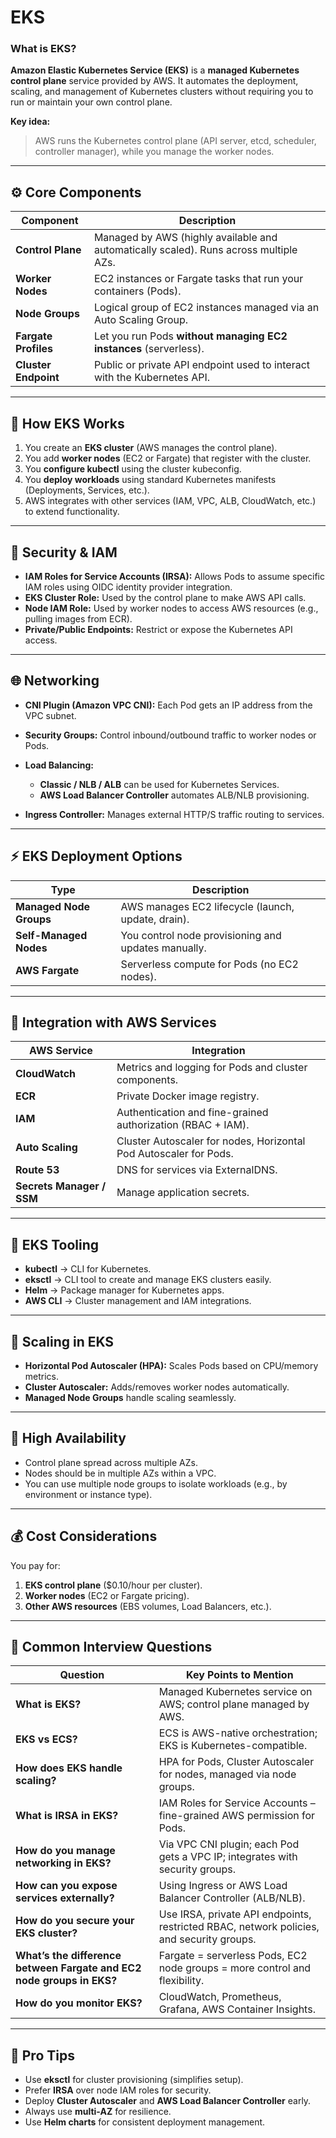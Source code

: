 # EKS

### What is EKS?

**Amazon Elastic Kubernetes Service (EKS)** is a **managed Kubernetes control plane** service provided by AWS.
It automates the deployment, scaling, and management of Kubernetes clusters without requiring you to run or maintain your own control plane.

**Key idea:**

> AWS runs the Kubernetes control plane (API server, etcd, scheduler, controller manager), while you manage the worker nodes.

---

## ⚙️ **Core Components**

| Component            | Description                                                                           |
| -------------------- | ------------------------------------------------------------------------------------- |
| **Control Plane**    | Managed by AWS (highly available and automatically scaled). Runs across multiple AZs. |
| **Worker Nodes**     | EC2 instances or Fargate tasks that run your containers (Pods).                       |
| **Node Groups**      | Logical group of EC2 instances managed via an Auto Scaling Group.                     |
| **Fargate Profiles** | Let you run Pods **without managing EC2 instances** (serverless).                     |
| **Cluster Endpoint** | Public or private API endpoint used to interact with the Kubernetes API.              |

---

## 🚀 **How EKS Works**

1. You create an **EKS cluster** (AWS manages the control plane).
2. You add **worker nodes** (EC2 or Fargate) that register with the cluster.
3. You **configure kubectl** using the cluster kubeconfig.
4. You **deploy workloads** using standard Kubernetes manifests (Deployments, Services, etc.).
5. AWS integrates with other services (IAM, VPC, ALB, CloudWatch, etc.) to extend functionality.

---

## 🔐 **Security & IAM**

* **IAM Roles for Service Accounts (IRSA):**
  Allows Pods to assume specific IAM roles using OIDC identity provider integration.
* **EKS Cluster Role:**
  Used by the control plane to make AWS API calls.
* **Node IAM Role:**
  Used by worker nodes to access AWS resources (e.g., pulling images from ECR).
* **Private/Public Endpoints:**
  Restrict or expose the Kubernetes API access.

---

## 🌐 **Networking**

* **CNI Plugin (Amazon VPC CNI):**
  Each Pod gets an IP address from the VPC subnet.
* **Security Groups:**
  Control inbound/outbound traffic to worker nodes or Pods.
* **Load Balancing:**

  * **Classic / NLB / ALB** can be used for Kubernetes Services.
  * **AWS Load Balancer Controller** automates ALB/NLB provisioning.
* **Ingress Controller:**
  Manages external HTTP/S traffic routing to services.

---

## ⚡ **EKS Deployment Options**

| Type                    | Description                                         |
| ----------------------- | --------------------------------------------------- |
| **Managed Node Groups** | AWS manages EC2 lifecycle (launch, update, drain).  |
| **Self-Managed Nodes**  | You control node provisioning and updates manually. |
| **AWS Fargate**         | Serverless compute for Pods (no EC2 nodes).         |

---

## 🧩 **Integration with AWS Services**

| AWS Service               | Integration                                                       |
| ------------------------- | ----------------------------------------------------------------- |
| **CloudWatch**            | Metrics and logging for Pods and cluster components.              |
| **ECR**                   | Private Docker image registry.                                    |
| **IAM**                   | Authentication and fine-grained authorization (RBAC + IAM).       |
| **Auto Scaling**          | Cluster Autoscaler for nodes, Horizontal Pod Autoscaler for Pods. |
| **Route 53**              | DNS for services via ExternalDNS.                                 |
| **Secrets Manager / SSM** | Manage application secrets.                                       |

---

## 🧰 **EKS Tooling**

* **kubectl** → CLI for Kubernetes.
* **eksctl** → CLI tool to create and manage EKS clusters easily.
* **Helm** → Package manager for Kubernetes apps.
* **AWS CLI** → Cluster management and IAM integrations.

---

## 🔄 **Scaling in EKS**

* **Horizontal Pod Autoscaler (HPA):** Scales Pods based on CPU/memory metrics.
* **Cluster Autoscaler:** Adds/removes worker nodes automatically.
* **Managed Node Groups** handle scaling seamlessly.

---

## 🧱 **High Availability**

* Control plane spread across multiple AZs.
* Nodes should be in multiple AZs within a VPC.
* You can use multiple node groups to isolate workloads (e.g., by environment or instance type).

---

## 💰 **Cost Considerations**

You pay for:

1. **EKS control plane** ($0.10/hour per cluster).
2. **Worker nodes** (EC2 or Fargate pricing).
3. **Other AWS resources** (EBS volumes, Load Balancers, etc.).

---

## 🧠 **Common Interview Questions**

| Question                                                              | Key Points to Mention                                                                    |
| --------------------------------------------------------------------- | ---------------------------------------------------------------------------------------- |
| **What is EKS?**                                                      | Managed Kubernetes service on AWS; control plane managed by AWS.                         |
| **EKS vs ECS?**                                                       | ECS is AWS-native orchestration; EKS is Kubernetes-compatible.                           |
| **How does EKS handle scaling?**                                      | HPA for Pods, Cluster Autoscaler for nodes, managed via node groups.                     |
| **What is IRSA in EKS?**                                              | IAM Roles for Service Accounts – fine-grained AWS permission for Pods.                   |
| **How do you manage networking in EKS?**                              | Via VPC CNI plugin; each Pod gets a VPC IP; integrates with security groups.             |
| **How can you expose services externally?**                           | Using Ingress or AWS Load Balancer Controller (ALB/NLB).                                 |
| **How do you secure your EKS cluster?**                               | Use IRSA, private API endpoints, restricted RBAC, network policies, and security groups. |
| **What’s the difference between Fargate and EC2 node groups in EKS?** | Fargate = serverless Pods, EC2 node groups = more control and flexibility.               |
| **How do you monitor EKS?**                                           | CloudWatch, Prometheus, Grafana, AWS Container Insights.                                 |

---

## 🧩 **Pro Tips**

* Use **eksctl** for cluster provisioning (simplifies setup).
* Prefer **IRSA** over node IAM roles for security.
* Deploy **Cluster Autoscaler** and **AWS Load Balancer Controller** early.
* Always use **multi-AZ** for resilience.
* Use **Helm charts** for consistent deployment management.

